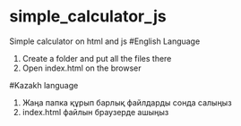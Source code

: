# simple_calculator_js
Simple calculator on html and js
#English Language
1. Create a folder and put all the files there
2. Open index.html on the browser

#Kazakh language
1. Жаңа папка құрып барлық файлдарды сонда салыңыз
2. index.html файлын браузерде ашыңыз
